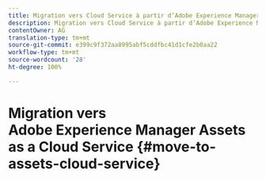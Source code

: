 ```yaml
---
title: Migration vers Cloud Service à partir d’Adobe Experience Manager 6.x
description: Migration vers Cloud Service à partir d’Adobe Experience Manager 6.x
contentOwner: AG
translation-type: tm+mt
source-git-commit: e399c9f372aa8995abf5cddfbc41d1cfe2b0aa22
workflow-type: tm+mt
source-wordcount: '28'
ht-degree: 100%

---
```



# Migration vers Adobe Experience Manager Assets as a Cloud Service {#move-to-assets-cloud-service}

<!-- About the need to move from previous AEM deployment to a cloud service deployment. And how does Adobe help do it OOTB?


## About the migration tool {#migration-tool}

Link back to information about the tool in the Experience Manager as a Cloud Service docs if the tool works the same for Sites and Assets. Document the Assets-specific information here.

* What is the migration tool called? Is there a branding term for it?
* How much do we want to elaborate about the Pattern Detector rules? Is there a branding term for it?
* Before migrating using the tool, is any prepping required?
* See CQ-4271901


The migration tool helps you achieve the following:

* Convert the existing workflow models to processing profiles that work with the Assets Compute Service.
* Remove unsupported steps from the workflow models.
* Disable workflow launchers.
* Merge the configurations, after user confirmation/validation, in the existing source code.

The migration tool creates processing profiles in a Maven module that users can use in the following two ways:

* Merge into one of their existing projects.
* Add the module as new sub-module.

The migration tool provides a report of the changes it made and information about the changes.


What is the output of the tool, besides migrated content.

Give details about reports and logs of the tool. 

* How to access the report, including required permissions.
* How to read/interpret the report.
* Location of logs. How to read the logs.
* What common errors to look for. Troubleshooting for these errors.


## Migrate content to a new deployment {#content-migration-across-deployments}

-->
